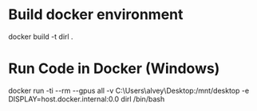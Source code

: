# Build docker environment 
docker build -t dirl .

# Run Code in Docker (Windows)
docker run -ti --rm --gpus all -v C:\Users\alvey\Desktop:/mnt/desktop -e DISPLAY=host.docker.internal:0.0 dirl /bin/bash